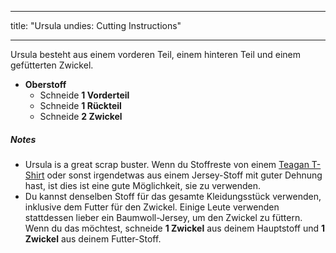 - - -
title: "Ursula undies: Cutting Instructions"
- - -

Ursula besteht aus einem vorderen Teil, einem hinteren Teil und einem gefütterten Zwickel.

- **Oberstoff**
  - Schneide **1 Vorderteil**
  - Schneide **1 Rückteil**
  - Schneide **2 Zwickel**

<Note>

##### Notes

- Ursula is a great scrap buster. Wenn du Stoffreste von einem [Teagan T-Shirt](/designs/teagan/) oder sonst irgendetwas aus einem Jersey-Stoff mit guter Dehnung hast, ist dies ist eine gute Möglichkeit, sie zu verwenden.
- Du kannst denselben Stoff für das gesamte Kleidungsstück verwenden, inklusive dem Futter für den Zwickel. Einige Leute verwenden stattdessen lieber ein Baumwoll-Jersey, um den Zwickel zu füttern. Wenn du das möchtest, schneide **1 Zwickel** aus deinem Hauptstoff und **1 Zwickel** aus deinem Futter-Stoff.

</Note>
